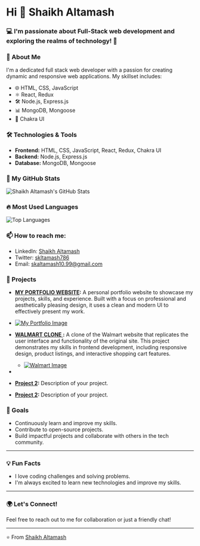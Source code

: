 # Hi 👋 Shaikh Altamash

### 💻 I'm passionate about Full-Stack web development and exploring the realms of technology! 🚀



### 🚀 About Me
I'm a dedicated full stack web developer with a passion for creating dynamic and responsive web applications. My skillset includes:

- 🌐 HTML, CSS, JavaScript
- ⚛️ React, Redux
- 🛠️ Node.js, Express.js
- 📊 MongoDB, Mongoose
- 💅 Chakra UI

### 🛠️ Technologies & Tools
- **Frontend:** HTML, CSS, JavaScript, React, Redux, Chakra UI
- **Backend:** Node.js, Express.js
- **Database:** MongoDB, Mongoose

### 🌟 My GitHub Stats
![Shaikh Altamash's GitHub Stats](https://github-readme-stats.vercel.app/api?username=Altamashhhhhh&theme=default&show_icons=true&hide_border=true&count_private=true)

### 🔥 Most Used Languages
![Top Languages](https://github-readme-stats.vercel.app/api/top-langs/?username=Altamashhhhhh&theme=default&show_icons=true&hide_border=true&layout=compact)

### 📫 How to reach me:
- LinkedIn: [Shaikh Altamash](https://www.linkedin.com/in/skaltamash/)
- Twitter: [skltamash786](https://x.com/SkAltamash786)
- Email: [skaltamash10.99@gmail.com](mailto:skaltamash10.99@gmail.com)

### 🚀 Projects

- **[MY PORTFOLIO WEBSITE](https://my-portfolio-altamash.netlify.app/):** A personal portfolio website to showcase my projects, skills, and experience. Built with a focus on professional and aesthetically pleasing design, it uses a clean and modern UI to effectively present my work.
- [![My Portfolio Image](https://github.com/Altamashhhhhh/Altamashhhhhh.github.io/blob/e2e907392b4c166bf46e1dddd280fba5d1e2d414/Screenshot%202024-07-27%20185154.png?raw=true)](https://github.com/Altamashhhhhh/Altamashhhhhh.github.io/blob/e2e907392b4c166bf46e1dddd280fba5d1e2d414/Screenshot%202024-07-27%20185154.png?raw=true)



- **[WALMART CLONE ](https://walmartclonedotcom.netlify.app/):** A clone of the Walmart website that replicates the user interface and functionality of the original site. This project demonstrates my skills in frontend development, including responsive design, product listings, and interactive shopping cart features.
  - [![Walmart Image](https://github.com/Altamashhhhhh/Altamashhhhhh.github.io/blob/main/WALMART-HOME.png?raw=true)](https://github.com/Altamashhhhhh/Altamashhhhhh.github.io/blob/main/WALMART-HOME.png?raw=true)

- 
- **[Project 2](https://github.com/your-github-username/project-2):** Description of your project. 
- **[Project 2](https://github.com/your-github-username/project-2):** Description of your project. 

### 🎯 Goals
- Continuously learn and improve my skills.
- Contribute to open-source projects.
- Build impactful projects and collaborate with others in the tech community.

---

### 💡 Fun Facts
- I love coding challenges and solving problems.
- I'm always excited to learn new technologies and improve my skills.

---

### 🌍 Let's Connect!
Feel free to reach out to me for collaboration or just a friendly chat!

---

⭐️ From [Shaikh Altamash]([https://github.com/your-github-username](https://github.com/Altamashhhhhh))

<!--
**Altamashhhhhh/Altamashhhhhh** is a ✨ _special_ ✨ repository because its `README.md` (this file) appears on your GitHub profile.

Here are some ideas to get you started:

- 🔭 I’m currently working on ...
- 🌱 I’m currently learning ...
- 👯 I’m looking to collaborate on ...
- 🤔 I’m looking for help with ...
- 💬 Ask me about ...
- 📫 How to reach me: ...
- 😄 Pronouns: ...
- ⚡ Fun fact: ...
-->
